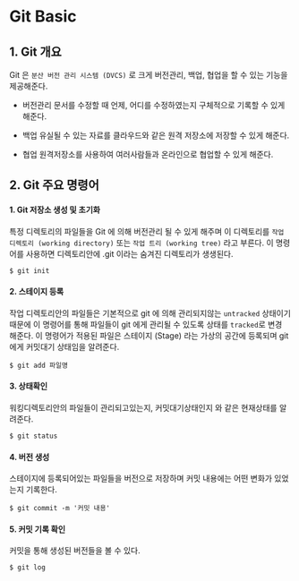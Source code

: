 # Git Basic

## 1. Git 개요
Git 은 `분산 버전 관리 시스템 (DVCS)` 로 크게 버전관리, 백업, 협업을 할 수 있는 기능을 제공해준다.

- 버전관리
문서를 수정할 때 언제, 어디를 수정하였는지 구체적으로 기록할 수 있게 해준다.
- 백업
유실될 수 있는 자료를 클라우드와 같은 원격 저장소에 저장할 수 있게 해준다.

- 협업
원격저장소를 사용하여 여러사람들과 온라인으로 협업할 수 있게 해준다.


## 2. Git 주요 명령어

#### 1. Git 저장소 생성 및 초기화
특정 디렉토리의 파일들을 Git 에 의해 버전관리 될 수 있게 해주며 이 디렉토리를 `작업 디렉토리 (working directory)` 또는 `작업 트리 (working tree)` 라고 부른다.
이 명령어를 사용하면 디렉토리안에 .git 이라는 숨겨진 디렉토리가 생생된다.
```shell 
$ git init 
```

#### 2. 스테이지 등록
작업 디렉토리안의 파일들은 기본적으로 git 에 의해 관리되지않는 `untracked` 상태이기 때문에 이 명령어를 통해 파일들이 git 에게 관리될 수 있도록 상태를 `tracked`로 변경 해준다.
이 명령어가 적용된 파일은 스테이지 (Stage) 라는 가상의 공간에 등록되며 git 에게 커밋대기 상태임을 알려준다.
```shell 
$ git add 파일명
```

#### 3. 상태확인
워킹디렉토리안의 파일들이 관리되고있는지, 커밋대기상태인지 와 같은 현재상태를 알려준다.
```shell 
$ git status 
```

#### 4. 버전 생성
스테이지에 등록되어있는 파일들을 버전으로 저장하며 커밋 내용에는 어떤 변화가 있었는지 기록한다.
```shell 
$ git commit -m '커밋 내용'
```

#### 5. 커밋 기록 확인
커밋을 통해 생성된 버전들을 볼 수 있다.
```shell 
$ git log
```